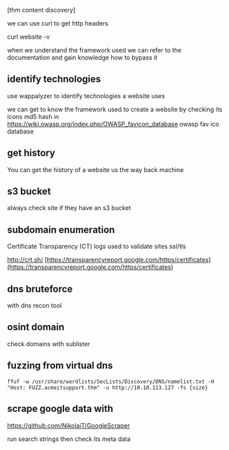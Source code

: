 [thm content discovery]


we can use curl to get http headers

curl website -v

when we understand the framework used we can refer to the documentation and gain knowledge how to bypass it

## identify technologies
use wappalyzer to identify technologies a website uses

we can get to know the framework used to create a website by checking its icons md5 hash in   https://wiki.owasp.org/index.php/OWASP_favicon_database owasp fav ico database


## get history
You can get the history of a website us the way back machine

## s3 bucket
always check site if they have an s3 bucket

## subdomain enumeration
Certificate Transparency (CT) logs used to validate sites ssl/tls 

http://crt.sh/
[https://transparencyreport.google.com/https/certificates](https://transparencyreport.google.com/https/certificates)

## dns bruteforce 
with dns recon tool

## osint domain

check domains with sublister


## fuzzing from virtual dns

```shell-session
ffuf -w /usr/share/wordlists/SecLists/Discovery/DNS/namelist.txt -H "Host: FUZZ.acmeitsupport.thm" -u http://10.10.113.127 -fs {size}
```

## scrape google data with
https://github.com/NikolaiT/GoogleScraper

run search strings then check its meta data


